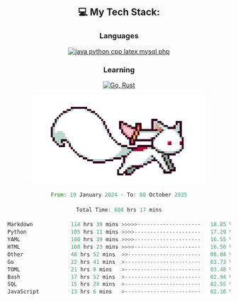 
<div align="center">
<br>

## 💻 My Tech Stack:

### Languages

[![java python cpp latex mysql php](https://skillicons.dev/icons?i=java,python,cpp,latex,mysql,php)](https://skillicons.dev)

### Learning

[![Go, Rust](https://skillicons.dev/icons?i=go,rust)](https://skillicons.dev)

<center>

<img src="kyubey.gif" alt="Alt-Text" title="" >

</center>


<!--START_SECTION:waka-->

```rust
From: 19 January 2024 - To: 08 October 2025

Total Time: 608 hrs 17 mins

Markdown            114 hrs 39 mins >>>>>--------------------   18.85 %
Python              105 hrs 11 mins >>>>---------------------   17.29 %
YAML                100 hrs 39 mins >>>>---------------------   16.55 %
HTML                100 hrs 23 mins >>>>---------------------   16.50 %
Other               48 hrs 52 mins  >>-----------------------   08.04 %
Go                  22 hrs 41 mins  >------------------------   03.73 %
TOML                21 hrs 9 mins   >------------------------   03.48 %
Bash                17 hrs 52 mins  >------------------------   02.94 %
SQL                 15 hrs 29 mins  >------------------------   02.55 %
JavaScript          13 hrs 6 mins   >------------------------   02.16 %
```

<!--END_SECTION:waka-->
